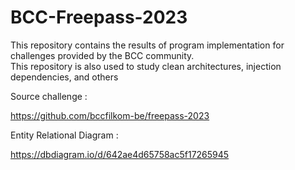 # BCC-Freepass-2023
This repository contains the results of program implementation for challenges provided by the BCC community.  
This repository is also used to study clean architectures, injection dependencies, and others

Source challenge : 

https://github.com/bccfilkom-be/freepass-2023

Entity Relational Diagram : 

https://dbdiagram.io/d/642ae4d65758ac5f17265945
